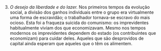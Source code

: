 ﻿3. *O desejo da liberdade e do lazer.* Nos primeiros tempos da evolução social, a divisão dos ganhos individuais entre o grupo era virtualmente uma forma de escravidão; o trabalhador tornava-se escravo do mais ocioso. Esta foi a fraqueza suicida do comunismo: os imprevidentes habitualmente viviam dos que economizavam. Mesmo nos tempos modernos os imprevidentes dependem do estado (os contribuintes que economizam) para cuidar deles. Aqueles que são desprovidos de capital ainda esperam que aqueles que o têm os alimentem.